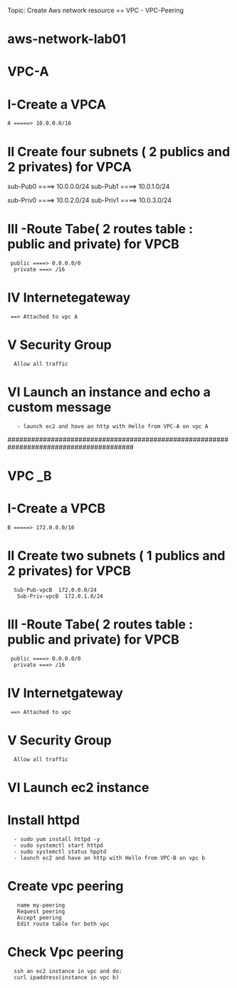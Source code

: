 Topic: Create Aws network resource == VPC - VPC-Peering

# aws-network-lab01
# VPC-A
# I-Create a VPCA
    A =====> 10.0.0.0/16
# II Create four subnets ( 2 publics and 2 privates) for VPCA
   sub-Pub0 ====> 10.0.0.0/24
   sub-Pub1 ====> 10.0.1.0/24
   
   sub-Priv0 ====> 10.0.2.0/24
   sub-Priv1 ====> 10.0.3.0/24
 # III -Route Tabe( 2 routes table : public and private) for VPCB
     public ====> 0.0.0.0/0
      private ===> /16
 # IV Internetegateway 
     ==> Attached to vpc A
 # V Security Group 
      Allow all traffic 
  # VI Launch an instance and echo a custom message
       - launch ec2 and have an http with Hello from VPC-A on vpc A
  ########################################################################################
 # VPC _B
 #  I-Create a VPCB
    B =====> 172.0.0.0/16
 # II Create two subnets ( 1 publics and 2 privates) for VPCB
      Sub-Pub-vpcB  172.0.0.0/24
       Sub-Priv-vpcB  172.0.1.0/24  
 # III -Route Tabe( 2 routes table : public and private) for VPCB
     public ====> 0.0.0.0/0
      private ===> /16
  # IV Internetgateway 
     ==> Attached to vpc 
   # V Security Group 
      Allow all traffic 
 
   
# VI Launch ec2 instance 
#   Install httpd
      - sudo yum install httpd -y
      - sudo systemctl start httpd
      - sudo systemctl status hpptd
      - launch ec2 and have an http with Hello from VPC-B on vpc b
    
# Create vpc peering 
       name my-peering
       Request peering
       Accept peering 
       Edit route table for both vpc 
# Check Vpc peering 
      ssh an ec2 instance in vpc and do:
      curl ipaddress(instance in vpc b)


  
 
